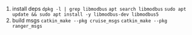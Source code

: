 1. install deps
`dpkg -l | grep libmodbus`
`apt search libmodbus`
`sudo apt update && sudo apt install -y libmodbus-dev libmodbus5`
2. build msgs
`catkin_make --pkg cruise_msgs`
`catkin_make --pkg ranger_msgs`
